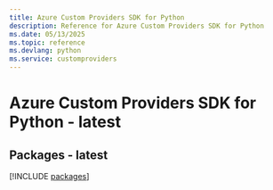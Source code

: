 ```yaml
---
title: Azure Custom Providers SDK for Python
description: Reference for Azure Custom Providers SDK for Python
ms.date: 05/13/2025
ms.topic: reference
ms.devlang: python
ms.service: customproviders
---
```

# Azure Custom Providers SDK for Python - latest
## Packages - latest
[!INCLUDE [packages](custom-providers-index.md)]